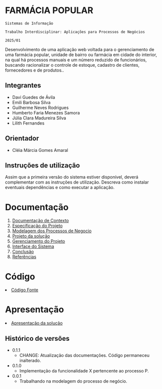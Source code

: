 # FARMÁCIA POPULAR

`Sistemas de Informação`

`Trabalho Interdisciplinar: Aplicações para Processos de Negócios`

`2025/01`

Desenvolvimento de uma aplicação web voltada para o gerenciamento de uma farmácia popular, unidade de bairro ou farmácia em cidade do interior, na qual há processos manuais e um número reduzido de funcionários, buscando racionalizar o controle de estoque, cadastro de clientes, fornecedores e de produtos..

## Integrantes

* Davi Guedes de Ávila
* Emili Barbosa Silva
* Guilherme Neves Rodrigues
* Humberto Faria Menezes Samora
* Júlia Clara Madureira Silva
* Lilith Fernandes

## Orientador

* Cléia Márcia Gomes Amaral

## Instruções de utilização

Assim que a primeira versão do sistema estiver disponível, deverá complementar com as instruções de utilização. Descreva como instalar eventuais dependências e como executar a aplicação.

# Documentação

<ol>
<li><a href="docs/1-Contexto.md"> Documentação de Contexto</a></li>
<li><a href="docs/2-Especificação.md"> Especificação do Projeto</a></li>
<li><a href="docs/3-Modelagem-Processos-Negócio.md"> Modelagem dos Processos de Negocio</a></li>
<li><a href="docs/4-Projeto-Solucao.md"> Projeto da solução</a></li>
<li><a href="docs/5-Gerenciamento-Projeto.md"> Gerenciamento do Projeto</a></li>
<li><a href="docs/6-Interface-Sistema.md"> Interface do Sistema</a></li>
<li><a href="docs/7-Conclusão.md"> Conclusão</a></li>
<li><a href="docs/8-Referências.md"> Referências</a></li>
</ol>

# Código

<li><a href="src/README.md"> Código Fonte</a></li>

# Apresentação

<li><a href="presentation/README.md"> Apresentação da solução</a></li>


## Histórico de versões

* 0.1.1
    * CHANGE: Atualização das documentações. Código permaneceu inalterado.
* 0.1.0
    * Implementação da funcionalidade X pertencente ao processo P.
* 0.0.1
    * Trabalhando na modelagem do processo de negócio.

